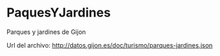 # PaquesYJardines
Parques y jardines de Gijon

Url del archivo: http://datos.gijon.es/doc/turismo/parques-jardines.json

